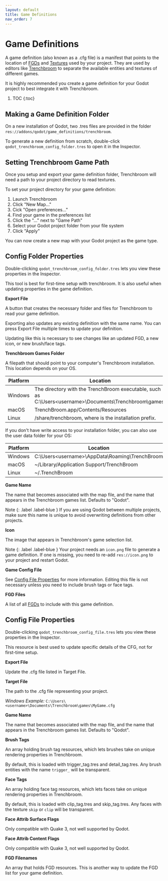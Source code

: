 ```yaml
---
layout: default
title: Game Definitions
nav_order: 7
---
```


# Game Definitions

A game definition (also known as a .cfg file) is a manifest that points to the location of [FGDs](fgd.md) and [Textures](../textures.md) used by your project. They are used by editors like [Trenchbroom](https://trenchbroom.github.io/) to separate the available entities and textures of different games.

It is highly recommended you create a game definition for your Godot project to best integrate it with Trenchbroom.

1. TOC
{:toc}

## Making a Game Definition Folder

On a new installation of Qodot, two .tres files are provided in the folder `res://addons/qodot/game_definitions/trenchbroom`.

To generate a new definition from scratch, double-click `qodot_trenchbroom_config_folder.tres` to open it in the Inspector.

## Setting Trenchbroom Game Path

Once you setup and export your game definition folder, Trenchbroom will need a path to your project directory to read textures.

To set your project directory for your game definition:
1. Launch Trenchbroom
2. Click "New Map..."
3. Cick "Open preferences..."
4. Find your game in the preferences list
5. Click the "..." next to "Game Path"
6. Select your Godot project folder from your file system
7. Click "Apply"

You can now create a new map with your Godot project as the game type.

## Config Folder Properties

Double-clicking `qodot_trenchbroom_config_folder.tres` lets you view these properties in the Inspector.

This tool is best for first-time setup with trenchbroom. It is also useful when updating properties in the game definition.

**Export File**

A button that creates the necessary folder and files for Trenchbroom to read your game definition.

Exporting also updates any existing definition with the same name. You can press Export File multiple times to update your definition.

Updating like this is necessary to see changes like an updated FGD, a new icon, or new brush/face tags.

**Trenchbroom Games Folder**

A filepath that should point to your computer's Trenchbroom installation. This location depends on your OS.

| Platform | Location |
| -------- | ---------|
| Windows | The directory with the TrenchBroom executable, such as C:\Users\<username>\Documents\Trenchbroom\games\ |
| macOS | TrenchBroom.app/Contents/Resources |
| Linux | <prefix>/share/trenchbroom, where <prefix> is the installation prefix. |

If you don't have write access to your installation folder, you can also use the user data folder for your OS:

| Platform | Location |
| -------- | ---------|
| Windows | C:\Users\<username>\AppData\Roaming\TrenchBroom|
| macOS | ~/Library/Application Support/TrenchBroom |
| Linux | ~/.TrenchBroom |

**Game Name**

The name that becomes associated with the map file, and the name that appears in the Trenchbroom games list. Defaults to "Qodot".

Note
{: .label .label-blue }
If you are using Qodot between multiple projects, make sure this name is unique to avoid overwriting definitions from other projects.

**Icon**

The image that appears in Trenchbroom's game selection list.

Note
{: .label .label-blue }
Your project needs an `icon.png` file to generate a game definition. If one is missing, you need to re-add `res://icon.png` to your project and restart Godot.

**Game Config File**

See [Config File Properties](#config-file-properties) for more information. Editing this file is not necessary unless you need to include brush tags or face tags.

**FGD Files**

A list of all [FGDs](fgd.md) to include with this game definition.

## Config File Properties

Double-clicking `qodot_trenchbroom_config_file.tres` lets you view these properties in the Inspector.

This resource is best used to update specific details of the CFG, not for first-time setup.

**Export File**

Update the .cfg file listed in Target File.

**Target File**

The path to the .cfg file representing your project.

*Windows Example:* `C:\Users\<username>\Documents\Trenchbroom\games\MyGame.cfg`

**Game Name**

The name that becomes associated with the map file, and the name that appears in the Trenchbroom games list. Defaults to "Qodot".

**Brush Tags**

An array holding brush tag resources, which lets brushes take on unique rendering properties in Trenchbroom.

By default, this is loaded with trigger_tag.tres and detail_tag.tres. Any brush entities with the name `trigger_` will be transparent.

**Face Tags**

An array holding face tag resources, which lets faces take on unique rendering properties in Trenchbroom.

By default, this is loaded with clip_tag.tres and skip_tag.tres. Any faces with the texture `skip` or `clip` will be transparent.

**Face Attrib Surface Flags**

Only compatible with Quake 3, not well supported by Qodot.

**Face Attrib Content Flags**

Only compatible with Quake 3, not well supported by Qodot.

**FGD Filenames**

An array that holds FGD resources. This is another way to update the FGD list for your game definition.